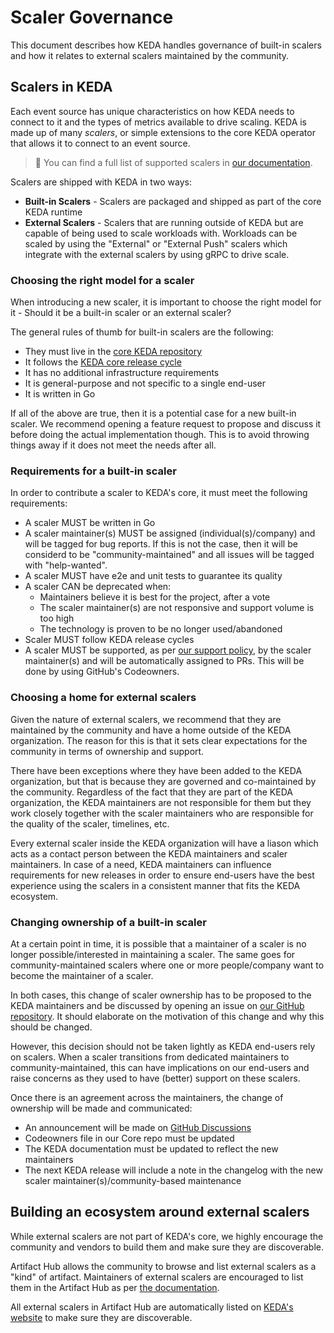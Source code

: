 # Scaler Governance

This document describes how KEDA handles governance of built-in scalers and how it relates to external scalers maintained by the community.

## Scalers in KEDA

Each event source has unique characteristics on how KEDA needs to connect to it and the types of metrics available to drive scaling. KEDA is made up of many *scalers*, or simple extensions to the core KEDA operator that allows it to connect to an event source.

> 📝 You can find a full list of supported scalers in [our documentation](https://keda.sh/docs/latest/scalers/).

Scalers are shipped with KEDA in two ways:

- **Built-in Scalers** - Scalers are packaged and shipped as part of the core KEDA runtime
- **External Scalers** - Scalers that are running outside of KEDA but are capable of being used to scale workloads with. Workloads can be scaled by using the "External" or "External Push" scalers which integrate with the external scalers by using gRPC to drive scale.

### Choosing the right model for a scaler

When introducing a new scaler, it is important to choose the right model for it - Should it be a built-in scaler or an external scaler?

The general rules of thumb for built-in scalers are the following:

- They must live in the [core KEDA repository](http://github.com/kedacore/keda)
- It follows the [KEDA core release cycle](https://github.com/kedacore/keda/blob/main/ROADMAP.md#upcoming-release-cycles)
- It has no additional infrastructure requirements
- It is general-purpose and not specific to a single end-user
- It is written in Go

If all of the above are true, then it is a potential case for a new built-in scaler. We recommend opening a feature request to propose and discuss it before doing the actual implementation though. This is to avoid throwing things away if it does not meet the needs after all.

### Requirements for a built-in scaler

In order to contribute a scaler to KEDA's core, it must meet the following requirements:

- A scaler MUST be written in Go
- A scaler maintainer(s) MUST be assigned (individual(s)/company) and will be tagged for bug reports. If this is not the case, then it will be considerd to be "community-maintained" and all issues will be tagged with "help-wanted".
- A scaler MUST have e2e and unit tests to guarantee its quality
- A scaler CAN be deprecated when:
  - Maintainers believe it is best for the project, after a vote
  - The scaler maintainer(s) are not responsive and support volume is too high
  - The technology is proven to be no longer used/abandoned
- Scaler MUST follow KEDA release cycles
- A scaler MUST be supported, as per [our support policy](SUPPORT.md), by the scaler maintainer(s) and will be automatically assigned to PRs. This will be done by using GitHub's Codeowners.

### Choosing a home for external scalers

Given the nature of external scalers, we recommend that they are maintained by the community and have a home outside of the KEDA organization. The reason for this is that it sets clear expectations for the community in terms of ownership and support.

There have been exceptions where they have been added to the KEDA organization, but that is because they are governed and co-maintained by the community. Regardless of the fact that they are part of the KEDA organization, the KEDA maintainers are not responsible for them but they work closely together with the scaler maintainers who are responsible for the quality of the scaler, timelines, etc.

Every external scaler inside the KEDA organization will have a liason which acts as a contact person between the KEDA maintainers and scaler maintainers. In case of a need, KEDA maintainers can influence requirements for new releases in order to ensure end-users have the best experience using the scalers in a consistent manner that fits the KEDA ecosystem.

### Changing ownership of a built-in scaler

At a certain point in time, it is possible that a maintainer of a scaler is no longer possible/interested in maintaining a scaler. The same goes for community-maintained scalers where one or more people/company want to become the maintainer of a scaler.

In both cases, this change of scaler ownership has to be proposed to the KEDA maintainers and be discussed by opening an issue on [our GitHub repository](https://github.com/kedacore/governance). It should elaborate on the motivation of this change and why this should be changed.

However, this decision should not be taken lightly as KEDA end-users rely on scalers. When a scaler transitions from dedicated maintainers to community-maintained, this can have implications on our end-users and raise concerns as they used to have (better) support on these scalers.

Once there is an agreement across the maintainers, the change of ownership will be made and communicated:

- An announcement will be made on [GitHub Discussions](https://github.com/kedacore/keda/discussions/categories/announcements)
- Codeowners file in our Core repo must be updated
- The KEDA documentation must be updated to reflect the new maintainers
- The next KEDA release will include a note in the changelog with the new scaler maintainer(s)/community-based maintenance

## Building an ecosystem around external scalers

While external scalers are not part of KEDA's core, we highly encourage the community and vendors to build them and make sure they are discoverable.

Artifact Hub allows the community to browse and list external scalers as a "kind" of artifact. Maintainers of external scalers are encouraged to list them in the Artifact Hub as per [the documentation](https://artifacthub.io/docs/topics/repositories/#keda-scalers-repositories).

All external scalers in Artifact Hub are automatically listed on [KEDA's website](https://keda.sh/docs/latest/scalers/) to make sure they are discoverable.
